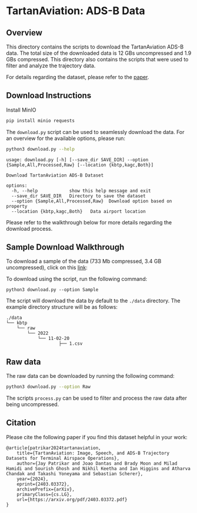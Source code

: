 # TartanAviation: ADS-B Data

## Overview

This directory contains the scripts to download the TartanAviation ADS-B data. The total size of the downloaded data is 12 GBs uncompressed and 1.9 GBs compressed. This directory also contains the scripts that were used to filter and analyze the trajectory data.

For details regarding the dataset, please refer to the [paper](http://arxiv.org/abs/2403.03372).

## Download Instructions
Install MinIO
```sh
pip install minio requests
```

The `download.py` script can be used to seamlessly download the data. For an overview for the available options, please run:

```sh
python3 download.py --help
```

```output
usage: download.py [-h] [--save_dir SAVE_DIR] --option {Sample,All,Processed,Raw} [--location {kbtp,kagc,Both}]

Download TartanAviation ADS-B Dataset

options:
  -h, --help            show this help message and exit
  --save_dir SAVE_DIR   Directory to save the dataset
  --option {Sample,All,Processed,Raw}  Download option based on property
  --location {kbtp,kagc,Both}   Data airport location
```

Please refer to the walkthrough below for more details regarding the download process.

## Sample Download Walkthrough

To download a sample of the data (733 Mb compressed, 3.4 GB uncompressed), click on this [link](https://airlab-share-02.andrew.cmu.edu:9000/tartanaviation-adsb/kbtp/raw/2022.zip):

To download using the script, run the following command:

```
python3 download.py --option Sample
```

The script will download the data by default to the `./data` directory. The example directory structure will be as follows:

```
./data
└── kbtp
    └── raw  
        └── 2022
            └── 11-02-20
                    ├── 1.csv
```

## Raw data

The raw data can be downloaded by running the following command:

```sh
python3 download.py --option Raw
```

The scripts `process.py`  can be used to filter and process the raw data after being uncompressed. 

## Citation
Please cite the following paper if you find this dataset helpful in your work:

```
@article{patrikar2024tartanaviation,
	title={TartanAviation: Image, Speech, and ADS-B Trajectory Datasets for Terminal Airspace Operations}, 
	author={Jay Patrikar and Joao Dantas and Brady Moon and Milad Hamidi and Sourish Ghosh and Nikhil Keetha and Ian Higgins and Atharva Chandak and Takashi Yoneyama and Sebastian Scherer},
	year={2024},
	eprint={2403.03372},
	archivePrefix={arXiv},
	primaryClass={cs.LG},
	url={https://arxiv.org/pdf/2403.03372.pdf}
}
```
